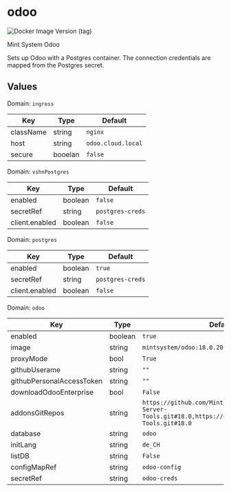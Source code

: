 # odoo

![Docker Image Version (tag)](https://img.shields.io/docker/v/mintsystem/odoo/18.0)

Mint System Odoo

Sets up Odoo with a Postgres container. The connection credentials are mapped from the Postgres secret.

## Values

Domain: `ingress`

| Key       | Type    | Default            |
| --------- | ------- | ------------------ |
| className | string  | `nginx`          |
| host      | string  | `odoo.cloud.local` |
| secure    | booelan | `false`            |

Domain: `vshnPostgres`

| Key           | Type    | Default          |
| ------------- | ------- | ---------------- |
| enabled       | boolean | `false`          |
| secretRef | string  | `postgres-creds`  |
| client.enabled | boolean  | `false`     |

Domain: `postgres`

| Key          | Type    | Default          |
| ------------ | ------- | ---------------- |
| enabled      | boolean | `true`           |
| secretRef | string  | `postgres-creds`  |
| client.enabled | boolean  | `false`     |

Domain: `odoo`

| Key                       | Type   | Default                                                                                                       |
| ------------------------- | ------ | ------------------------------------------------------------------------------------------------------------- |
| enabled      | boolean | `true`           |
| image                     | string | `mintsystem/odoo:18.0.20250401`                                                                               |
| proxyMode                 | bool   | `True`                                                                                                        |
| githubUserame             | string | `""`                                                                                                          |
| githubPersonalAccessToken | string | `""`                                                                                                          |
| downloadOdooEnterprise    | bool   | `False`                                                                                                       |
| addonsGitRepos            | string | `https://github.com/Mint-System/Odoo-Apps-Server-Tools.git#18.0,https://github.com/OCA/Server-Tools.git#18.0` |
| database                  | string | `odoo`                                                                                                        |
| initLang                  | string | `de_CH`                                                                                                       |
| listDB                    | string | `False`                                                                                                       |
| configMapRef              | string | `odoo-config`                                                                                                 |
| secretRef                 | string | `odoo-creds`                                                                                                  |
